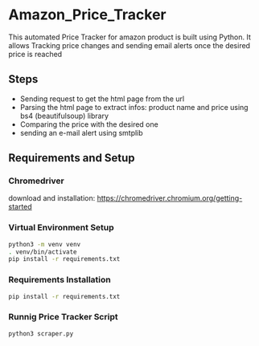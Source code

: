 # Amazon_Price_Tracker
 This automated Price Tracker for amazon product is built using Python. It allows Tracking price changes and sending email alerts once the desired price is reached 
## Steps 
- Sending request to get the html page from the url  
- Parsing the html page to extract infos: product name and price using bs4 (beautifulsoup) library 
- Comparing the price with the desired one 
- sending an e-mail alert using smtplib 

## Requirements and Setup  
### Chromedriver 

download and installation: https://chromedriver.chromium.org/getting-started
### Virtual Environment Setup 
```bash
python3 -m venv venv
. venv/bin/activate
pip install -r requirements.txt
```
### Requirements Installation 

```bash
pip install -r requirements.txt
```
### Runnig Price Tracker Script 
```bash
python3 scraper.py
```